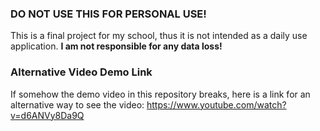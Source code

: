 ### DO NOT USE THIS FOR PERSONAL USE!

This is a final project for my school, thus it is not intended as a daily use application. **I am not responsible for any data loss!**

### Alternative Video Demo Link

If somehow the demo video in this repository breaks, here is a link for an alternative way to see the video: https://www.youtube.com/watch?v=d6ANVy8Da9Q
